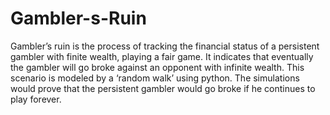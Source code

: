 # Gambler-s-Ruin
Gambler’s ruin is the process of tracking the financial status of a persistent gambler with finite wealth, playing a fair game. It indicates that eventually the gambler will go broke against an opponent with infinite wealth. This scenario is modeled by a ‘random walk’ using python. The simulations would prove that the persistent gambler would go broke if he continues to play forever. 
